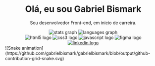 <h1 align="center">Olá, eu sou Gabriel Bismark </h1>

<p align="center">Sou desenvolvedor Front-end, em inicio de carreira.</p>

<div align="center">
<img src="https://github-readme-stats.vercel.app/api?&hide_rank=true&show_icons=true&include_all_commits=true&count_private=true&disable_animations=false&theme=dark&locale=en&hide_border=true&username=gabrielbismark" height="180" alt="stats graph" />

  <img src="https://github-readme-stats.vercel.app/api/top-langs?locale=en&hide_title=false&layout=compact&card_width=320&langs_count=5&theme=dark&hide_border=true&username=gabrielbismark" height="180" alt="languages graph"/>
</div>

<div align="center">
  <img src="https://cdn.jsdelivr.net/gh/devicons/devicon/icons/html5/html5-plain.svg" height="40" width="62" alt="html5 logo"  />
  <img src="https://cdn.jsdelivr.net/gh/devicons/devicon/icons/css3/css3-plain.svg" height="40" width="62" alt="css3 logo"  />
  <img src="https://cdn.jsdelivr.net/gh/devicons/devicon/icons/javascript/javascript-plain.svg" height="40" width="62" alt="javascript logo"  />
  <img src="https://cdn.jsdelivr.net/gh/devicons/devicon/icons/figma/figma-original.svg" height="40" width="62" alt="figma logo"  />
</div>

<div align="center">
  <a href="https://www.linkedin.com/in/drxnk/" target="_blank">
    <img src="https://raw.githubusercontent.com/maurodesouza/profile-readme-generator/master/src/assets/icons/social/linkedin/default.svg" width="52" height="40" alt="linkedin logo"  />
  </a>
</div>
<div>
  ![Snake animation](https://github.com/gabrielbismark/gabrielbismark/blob/output/github-contribution-grid-snake.svg)
</div>
